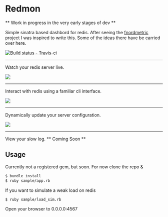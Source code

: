 # Redmon

** Work in progress in the very early stages of dev **

Simple sinatra based dashbord for redis.  After seeing the [fnordmetric](https://github.com/paulasmuth/fnordmetric)
project I was inspired to write this.  Some of the ideas there have be carried over here.

[ ![Build status - Travis-ci](https://secure.travis-ci.org/steelThread/redmon.png) ](http://travis-ci.org/steelThread/redmon)

----

Watch your redis server live.

![](http://dl.dropbox.com/u/27525257/dash.png)

----

Interact with redis using a familiar cli interface.

![](http://dl.dropbox.com/u/27525257/cli.png)

----

Dynamically update your server configuration.

![](http://dl.dropbox.com/u/27525257/config.png)

----

View your slow log.  ** Coming Soon **


## Usage
Currently not a registered gem, but soon.  For now clone the repo &

```bash
$ bundle install
$ ruby sample/app.rb
```

If you want to simulate a weak load on redis

```bash
$ ruby sample/load_sim.rb
```

Open your browser to 0.0.0.0:4567